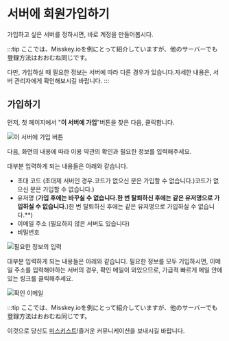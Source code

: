 # 서버에 회원가입하기

가입하고 싶은 서버를 정하시면, 바로 계정을 만들어봅시다.

:::tip
ここでは、Misskey.ioを例にとって紹介していますが、他のサーバーでも登録方法はおおむね同じです。

다만, 가입하실 때 필요한 정보는 서버에 따라 다른 경우가 있습니다.자세한 내용은, 서버 관리자에게 확인해보시길 바랍니다.
:::

## 가입하기

먼저, 첫 페이지에서 "**이 서버에 가입**"버튼을 찾은 다음, 클릭합니다.

![이 서버에 가입 버튼](/img/docs/for-users/onboarding/join-server/1.ko.png)

다음, 화면의 내용에 따라 이용 약관의 확인과 필요한 정보를 입력해주세요.

대부분 입력하게 되는 내용들은 아래와 같습니다.

- 초대 코드 (초대제 서버인 경우.코드가 없으신 분은 가입할 수 없습니다.)코드가 없으신 분은 가입할 수 없습니다.)
- 유저명 (**가입 후에는 바꾸실 수 없습니다.한 번 탈퇴하신 후에는 같은 유저명으로 가입하실 수 없습니다.**)한 번 탈퇴하신 후에는 같은 유저명으로 가입하실 수 없습니다.\*\*)
- 이메일 주소 (필요하지 않은 서버도 있습니다)
- 비밀번호

![필요한 정보의 입력](/img/docs/for-users/onboarding/join-server/2.ko.png)

대부분 입력하게 되는 내용들은 아래와 같습니다. 필요한 정보를 모두 기입하시면, 이메일 주소를 입력해야하는 서버의 경우, 확인 메일이 와있으므로, 가급적 빠르게 메일 안에 있는 링크를 클릭해주세요.

![확인 이메일](/img/docs/for-users/onboarding/join-server/4.ja.png)

:::tip
ここでは、Misskey.ioを例にとって紹介していますが、他のサーバーでも登録方法はおおむね同じです。

이것으로 당신도 [미스키스트](../resources/glossary/#미스키스트)!즐거운 커뮤니케이션을 보내시길 바랍니다.
